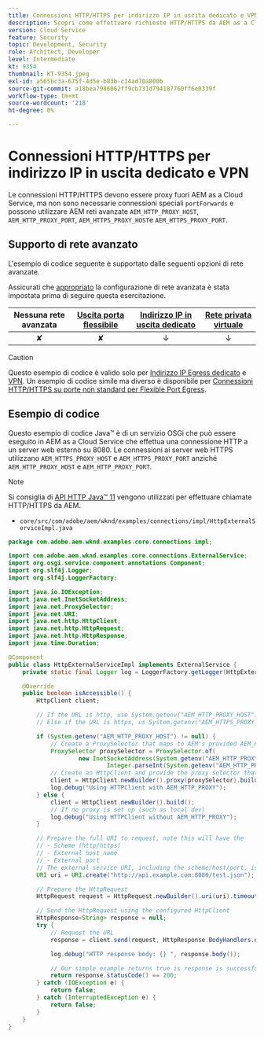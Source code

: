 ```yaml
---
title: Connessioni HTTP/HTTPS per indirizzo IP in uscita dedicato e VPN
description: Scopri come effettuare richieste HTTP/HTTPS da AEM as a Cloud Service a servizi web esterni in esecuzione per l’indirizzo IP dedicato e la VPN
version: Cloud Service
feature: Security
topic: Development, Security
role: Architect, Developer
level: Intermediate
kt: 9354
thumbnail: KT-9354.jpeg
exl-id: a565bc3a-675f-4d5e-b83b-c14ad70a800b
source-git-commit: a18bea7986062ff9cb731d794187760ff6e0339f
workflow-type: tm+mt
source-wordcount: '218'
ht-degree: 0%

---
```


# Connessioni HTTP/HTTPS per indirizzo IP in uscita dedicato e VPN

Le connessioni HTTP/HTTPS devono essere proxy fuori AEM as a Cloud Service, ma non sono necessarie connessioni speciali `portForwards` e possono utilizzare AEM reti avanzate `AEM_HTTP_PROXY_HOST`, `AEM_HTTP_PROXY_PORT`, `AEM_HTTPS_PROXY_HOST`e `AEM_HTTPS_PROXY_PORT`.

## Supporto di rete avanzato

L&#39;esempio di codice seguente è supportato dalle seguenti opzioni di rete avanzate.

Assicurati che [appropriato](../advanced-networking.md#advanced-networking) la configurazione di rete avanzata è stata impostata prima di seguire questa esercitazione.

| Nessuna rete avanzata | [Uscita porta flessibile](../flexible-port-egress.md) | [Indirizzo IP in uscita dedicato](../dedicated-egress-ip-address.md) | [Rete privata virtuale](../vpn.md) |
|:-----:|:-----:|:------:|:---------:|
| ✘ | ✘ | ↓ | ↓ |

>[!CAUTION]
>
> Questo esempio di codice è valido solo per [Indirizzo IP Egress dedicato](../dedicated-egress-ip-address.md) e [VPN](../vpn.md). Un esempio di codice simile ma diverso è disponibile per [Connessioni HTTP/HTTPS su porte non standard per Flexible Port Egress](./http-on-non-standard-ports-flexible-port-egress.md).

## Esempio di codice

Questo esempio di codice Java™ è di un servizio OSGi che può essere eseguito in AEM as a Cloud Service che effettua una connessione HTTP a un server web esterno su 8080. Le connessioni ai server web HTTPS utilizzano `AEM_HTTPS_PROXY_HOST` e `AEM_HTTPS_PROXY_PORT` anziché  `AEM_HTTP_PROXY_HOST` e `AEM_HTTP_PROXY_PORT`.

>[!NOTE]
> Si consiglia di [API HTTP Java™ 11](https://docs.oracle.com/en/java/javase/11/docs/api/java.net.http/java/net/http/package-summary.html) vengono utilizzati per effettuare chiamate HTTP/HTTPS da AEM.

+ `core/src/com/adobe/aem/wknd/examples/connections/impl/HttpExternalServiceImpl.java`

```java
package com.adobe.aem.wknd.examples.core.connections.impl;

import com.adobe.aem.wknd.examples.core.connections.ExternalService;
import org.osgi.service.component.annotations.Component;
import org.slf4j.Logger;
import org.slf4j.LoggerFactory;

import java.io.IOException;
import java.net.InetSocketAddress;
import java.net.ProxySelector;
import java.net.URI;
import java.net.http.HttpClient;
import java.net.http.HttpRequest;
import java.net.http.HttpResponse;
import java.time.Duration;

@Component
public class HttpExternalServiceImpl implements ExternalService {
    private static final Logger log = LoggerFactory.getLogger(HttpExternalServiceImpl.class);

    @Override
    public boolean isAccessible() {
        HttpClient client;

        // If the URL is http, use System.getenv("AEM_HTTP_PROXY_HOST") and System.getenv("AEM_HTTP_PROXY_PORT")
        // Else if the URL is https, us System.getenv("AEM_HTTPS_PROXY_HOST") and System.getenv("AEM_HTTPS_PROXY_PORT")

        if (System.getenv("AEM_HTTP_PROXY_HOST") != null) {
            // Create a ProxySelector that maps to AEM's provided AEM_HTTP_PROXY_HOST and AEM_HTTP_PROXY_PORT
            ProxySelector proxySelector = ProxySelector.of(
                    new InetSocketAddress(System.getenv("AEM_HTTP_PROXY_HOST"),
                            Integer.parseInt(System.getenv("AEM_HTTP_PROXY_PORT"))));
            // Create an HttpClient and provide the proxy selector that will use AEM's native HTTP proxy configuration
            client = HttpClient.newBuilder().proxy(proxySelector).build();
            log.debug("Using HTTPClient with AEM_HTTP_PROXY");
        } else {
            client = HttpClient.newBuilder().build();
            // If no proxy is set up (such as local dev)
            log.debug("Using HTTPClient without AEM_HTTP_PROXY");
        }

        // Prepare the full URI to request, note this will have the
        // - Scheme (http/https)
        // - External host name
        // - External port
        // The external service URI, including the scheme/host/port, is defined in code, rather than in Cloud Manager portForwards rules.
        URI uri = URI.create("http://api.example.com:8080/test.json");

        // Prepare the HttpRequest
        HttpRequest request = HttpRequest.newBuilder().uri(uri).timeout(Duration.ofSeconds(2)).build();

        // Send the HttpRequest using the configured HttpClient
        HttpResponse<String> response = null;
        try {
            // Request the URL
            response = client.send(request, HttpResponse.BodyHandlers.ofString());

            log.debug("HTTP response body: {} ", response.body());

            // Our simple example returns true is response is successful! (200 status code)
            return response.statusCode() == 200;
        } catch (IOException e) {
            return false;
        } catch (InterruptedException e) {
            return false;
        }
    }
}
```
